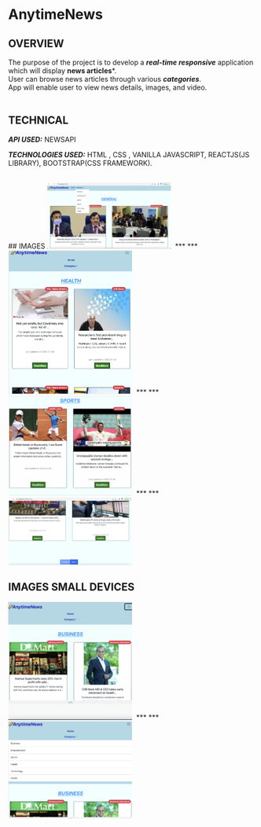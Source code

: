 # AnytimeNews

## OVERVIEW
The purpose of the project is to develop a ***real-time responsive*** application which will display **news articles***.</br>
User can browse news articles through various ***categories***.</br>
App will enable user to view news details, images, and video.</br>
</br>

## TECHNICAL
***API USED:*** NEWSAPI </br>

***TECHNOLOGIES USED:*** HTML , CSS , VANILLA JAVASCRIPT, REACTJS(JS LIBRARY), BOOTSTRAP(CSS FRAMEWORK). 

</br>
## IMAGES
<kbd>
<img src="./ReadmePictures/pic3.png" width="50%"/></hr>
</kbd>
*** ***
<kbd>
<img src="./ReadmePictures/pic6.png" width="50%"/></hr>
</kbd>
*** ***
<kbd>
<img src="./ReadmePictures/pic4.png" width="50%"/></hr>
</kbd>
*** ***
<kbd>
<img src="./ReadmePictures/pic2.png" width="50%"/>
  </kbd>
  
</br>

## IMAGES SMALL DEVICES
<kbd>
<img src="./ReadmePictures/pic5.png" width="50%"/></hr>
</kbd>
*** ***
<kbd>
<img src="./ReadmePictures/pic1.png" width="50%"/></hr>
</kbd>

